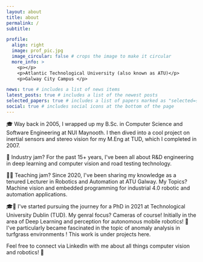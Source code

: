 ```yaml
---
layout: about
title: about
permalink: /
subtitle: 

profile:
  align: right
  image: prof_pic.jpg
  image_circular: false # crops the image to make it circular
  more_info: >
    <p></p>
    <p>Atlantic Technological University (also known as ATU)</p>
    <p>Galway City Campus </p>

news: true # includes a list of news items
latest_posts: true # includes a list of the newest posts
selected_papers: true # includes a list of papers marked as "selected={true}"
social: true # includes social icons at the bottom of the page
---
```


🎓 Way back in 2005, I wrapped up my B.Sc. in Computer Science and Software Engineering at NUI Maynooth. I then dived into a cool project on inertial sensors and stereo vision for my M.Eng at TUD, which I completed in 2007. 

🔬 Industry jam? For the past 15+ years, I've been all about R&D engineering in deep learning and computer vision and road testing technology. 

👨‍🏫 Teaching jam? Since 2020, I've been sharing my knowledge as a tenured Lecturer in Robotics and Automation at ATU Galway. My Topics? Machine vision and embedded programming for industrial 4.0 robotic and automation applications.

🎓🤖 I've started pursuing the journey for a PhD in 2021 at Technological University Dublin (TUD). My genral focus? Cameras of course! Initially in the area of Deep Learning and perception for autonomous mobile robotics!
🌱 I've particularly became fascinated in the topic of anomaly analysis in turfgrass environments ! This work is under projects here.


Feel free to connect via LinkedIn with me about all things computer vision and robotics! 🤖



